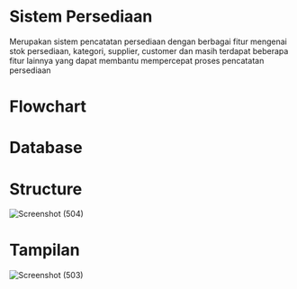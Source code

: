 # Sistem Persediaan
Merupakan sistem pencatatan persediaan dengan berbagai fitur mengenai stok persediaan, kategori, supplier, customer dan masih terdapat beberapa fitur lainnya yang dapat membantu mempercepat proses pencatatan persediaan

# Flowchart

# Database

# Structure
![Screenshot (504)](https://github.com/audissaaf/SIstem-Persediaan/assets/152130379/67d420a5-1e35-414f-a22d-a82c641838d4)

# Tampilan
![Screenshot (503)](https://github.com/audissaaf/SIstem-Persediaan/assets/152130379/0681eef4-da2b-4a4e-9f9e-abfc915dcbae)



